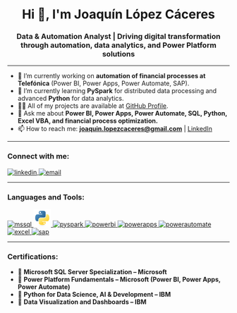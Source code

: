 <h1 align="center">Hi 👋, I'm Joaquín López Cáceres</h1>
<h3 align="center">Data & Automation Analyst | Driving digital transformation through automation, data analytics, and Power Platform solutions</h3>

---

- 🔭 I’m currently working on **automation of financial processes at Telefónica** (Power BI, Power Apps, Power Automate, SAP).  
- 🌱 I’m currently learning **PySpark** for distributed data processing and advanced **Python** for data analytics.  
- 👨‍💻 All of my projects are available at [GitHub Profile](https://github.com/joaquinlopezcaceres).  
- 💬 Ask me about **Power BI, Power Apps, Power Automate, SQL, Python, Excel VBA, and financial process optimization.**  
- 📫 How to reach me: **joaquin.lopezcaceres@gmail.com** | [LinkedIn](https://www.linkedin.com/in/joaquinlopezcaceres)  

---

<h3 align="left">Connect with me:</h3>
<p align="left">
  <a href="https://linkedin.com/in/joaquinlopezcaceres" target="blank">
    <img align="center" src="https://cdn.jsdelivr.net/gh/devicons/devicon/icons/linkedin/linkedin-original.svg" alt="linkedin" height="30" width="30" />
  </a>
  <a href="mailto:joaquin.lopezcaceres@gmail.com" target="blank">
    <img align="center" src="https://cdn-icons-png.flaticon.com/512/732/732200.png" alt="email" height="30" width="30" />
  </a>
</p>

---

<h3 align="left">Languages and Tools:</h3>
<p align="left">
  <a href="https://www.microsoft.com/en-us/sql-server" target="_blank" rel="noreferrer">
    <img src="https://www.svgrepo.com/show/303229/microsoft-sql-server-logo.svg" alt="mssql" width="40" height="40"/>
  </a>
  <a href="https://www.python.org" target="_blank" rel="noreferrer">
    <img src="https://raw.githubusercontent.com/devicons/devicon/master/icons/python/python-original.svg" alt="python" width="40" height="40"/>
  </a>
  <a href="https://spark.apache.org/" target="_blank" rel="noreferrer">
    <img src="https://upload.wikimedia.org/wikipedia/commons/f/f3/Apache_Spark_logo.svg" alt="pyspark" width="40" height="40"/>
  </a>
  <a href="https://powerbi.microsoft.com/" target="_blank" rel="noreferrer">
    <img src="https://img.icons8.com/color/48/power-bi.png" alt="powerbi" width="40" height="40"/>
  </a>
  <a href="https://powerapps.microsoft.com/" target="_blank" rel="noreferrer">
    <img src="https://img.icons8.com/color/48/power-apps.png" alt="powerapps" width="40" height="40"/>
  </a>
  <a href="https://powerautomate.microsoft.com/" target="_blank" rel="noreferrer">
    <img src="https://img.icons8.com/color/48/power-automate.png" alt="powerautomate" width="40" height="40"/>
  </a>
  <a href="https://www.microsoft.com/en/microsoft-365/excel" target="_blank" rel="noreferrer">
    <img src="https://img.icons8.com/color/48/microsoft-excel-2019--v1.png" alt="excel" width="40" height="40"/>
  </a>
  <a href="https://www.sap.com/" target="_blank" rel="noreferrer">
    <img src="https://img.icons8.com/color/48/sap.png" alt="sap" width="40" height="40"/>
  </a>
</p>

---

<h3 align="left">Certifications:</h3>

- 📜 **Microsoft SQL Server Specialization – Microsoft**  
- 📜 **Power Platform Fundamentals – Microsoft (Power BI, Power Apps, Power Automate)**  
- 📜 **Python for Data Science, AI & Development – IBM**  
- 📜 **Data Visualization and Dashboards – IBM**  
